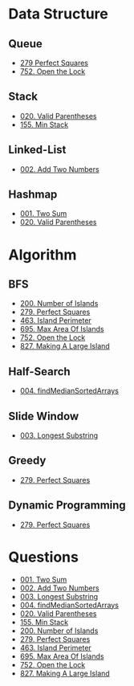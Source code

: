 # Data Structure

## Queue
- [279 Perfect Squares](https://github.com/Noba1anc3/Leetcode/blob/master/279%20Perfect%20Squares.md)
- [752. Open the Lock](https://github.com/Noba1anc3/Leetcode/blob/master/752%20Open%20the%20Lock.md)

## Stack
- [020. Valid Parentheses]()
- [155. Min Stack]()

## Linked-List
- [002. Add Two Numbers](https://github.com/Noba1anc3/Leetcode/blob/master/002%20Add%20Two%20Numbers.md)

## Hashmap
- [001. Two Sum](https://github.com/Noba1anc3/Leetcode/blob/master/001%20Two%20Sum.md)
- [020. Valid Parentheses]()

# Algorithm
## BFS
- [200. Number of Islands](https://github.com/Noba1anc3/Leetcode/blob/master/200%20Number%20of%20Islands.md)
- [279. Perfect Squares](https://github.com/Noba1anc3/Leetcode/blob/master/279%20Perfect%20Squares.md)
- [463. Island Perimeter](https://github.com/Noba1anc3/Leetcode/blob/master/463%20Island%20Perimeter.md)
- [695. Max Area Of Islands](https://github.com/Noba1anc3/Leetcode/blob/master/695%20Max%20Area%20Of%20Islands.md)
- [752. Open the Lock](https://github.com/Noba1anc3/Leetcode/blob/master/752%20Open%20the%20Lock.md)
- [827. Making A Large Island](https://github.com/Noba1anc3/Leetcode/blob/master/827%20Making%20A%20Large%20Island.md)

## Half-Search
- [004. findMedianSortedArrays](https://github.com/Noba1anc3/Leetcode/blob/master/004%20findMedianSortedArrays.md)

## Slide Window
- [003. Longest Substring](https://github.com/Noba1anc3/Leetcode/blob/master/003%20Longest%20Substring.md)

## Greedy
- [279. Perfect Squares](https://github.com/Noba1anc3/Leetcode/blob/master/279%20Perfect%20Squares.md)

## Dynamic Programming
- [279. Perfect Squares](https://github.com/Noba1anc3/Leetcode/blob/master/279%20Perfect%20Squares.md)

# Questions
- [001. Two Sum](https://github.com/Noba1anc3/Leetcode/blob/master/001%20Two%20Sum.md)
- [002. Add Two Numbers](https://github.com/Noba1anc3/Leetcode/blob/master/002%20Add%20Two%20Numbers.md)
- [003. Longest Substring](https://github.com/Noba1anc3/Leetcode/blob/master/003%20Longest%20Substring.md)
- [004. findMedianSortedArrays](https://github.com/Noba1anc3/Leetcode/blob/master/004%20findMedianSortedArrays.md)
- [020. Valid Parentheses]()
- [155. Min Stack]()
- [200. Number of Islands](https://github.com/Noba1anc3/Leetcode/blob/master/200%20Number%20of%20Islands.md)
- [279. Perfect Squares](https://github.com/Noba1anc3/Leetcode/blob/master/279%20Perfect%20Squares.md)
- [463. Island Perimeter](https://github.com/Noba1anc3/Leetcode/blob/master/463%20Island%20Perimeter.md)
- [695. Max Area Of Islands](https://github.com/Noba1anc3/Leetcode/blob/master/695%20Max%20Area%20Of%20Islands.md)
- [752. Open the Lock](https://github.com/Noba1anc3/Leetcode/blob/master/752%20Open%20the%20Lock.md)
- [827. Making A Large Island](https://github.com/Noba1anc3/Leetcode/blob/master/827%20Making%20A%20Large%20Island.md)
